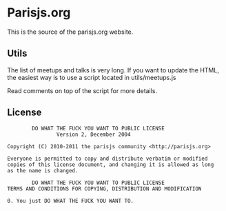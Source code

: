 # Parisjs.org

This is the source of the parisjs.org website.

## Utils

The list of meetups and talks is very long. If you want to update the HTML, the easiest way is to use a script located in utils/meetups.js

Read comments on top of the script for more details.

## License

            DO WHAT THE FUCK YOU WANT TO PUBLIC LICENSE
                    Version 2, December 2004

    Copyright (C) 2010-2011 the parisjs community <http://parisjs.org>

    Everyone is permitted to copy and distribute verbatim or modified
    copies of this license document, and changing it is allowed as long
    as the name is changed.

            DO WHAT THE FUCK YOU WANT TO PUBLIC LICENSE
    TERMS AND CONDITIONS FOR COPYING, DISTRIBUTION AND MODIFICATION

    0. You just DO WHAT THE FUCK YOU WANT TO.
